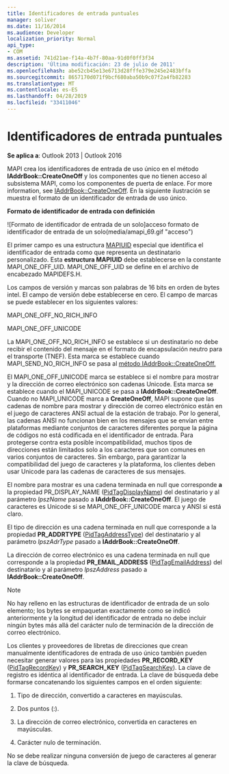 ```yaml
---
title: Identificadores de entrada puntuales
manager: soliver
ms.date: 11/16/2014
ms.audience: Developer
localization_priority: Normal
api_type:
- COM
ms.assetid: 741d21ae-f14a-4b7f-80aa-91d0f0ff3f34
description: 'Última modificación: 23 de julio de 2011'
ms.openlocfilehash: abe52cb45e13e6713d28fffe379e245e2483bffa
ms.sourcegitcommit: 8657170d071f9bcf680aba50b9c07f2a4fb82283
ms.translationtype: MT
ms.contentlocale: es-ES
ms.lasthandoff: 04/28/2019
ms.locfileid: "33411046"
---
```

# <a name="one-off-entry-identifiers"></a>Identificadores de entrada puntuales
  
**Se aplica a**: Outlook 2013 | Outlook 2016 
  
MAPI crea los identificadores de entrada de uso único en el método **IAddrBook::CreateOneOff** y los componentes que no tienen acceso al subsistema MAPI, como los componentes de puerta de enlace. For more information, see [IAddrBook::CreateOneOff](iaddrbook-createoneoff.md). En la siguiente ilustración se muestra el formato de un identificador de entrada de uso único.
  
**Formato de identificador de entrada con definición**
  
![Formato de identificador de entrada de un solo]acceso formato de identificador de entrada de un solo(media/amapi_69.gif "acceso")
  
El primer campo es una estructura [MAPIUID](mapiuid.md) especial que identifica el identificador de entrada como que representa un destinatario personalizado. Esta **estructura MAPIUID** debe establecerse en la constante MAPI_ONE_OFF_UID. MAPI_ONE_OFF_UID se define en el archivo de encabezado MAPIDEFS.H. 
  
Los campos de versión y marcas son palabras de 16 bits en orden de bytes intel. El campo de versión debe establecerse en cero. El campo de marcas se puede establecer en los siguientes valores:
  
MAPI_ONE_OFF_NO_RICH_INFO
  
MAPI_ONE_OFF_UNICODE
  
La MAPI_ONE_OFF_NO_RICH_INFO se establece si un destinatario no debe recibir el contenido del mensaje en el formato de encapsulación neutro para el transporte (TNEF). Esta marca se establece cuando MAPI_SEND_NO_RICH_INFO se pasa al [método IAddrBook::CreateOneOff.](iaddrbook-createoneoff.md) 
  
El MAPI_ONE_OFF_UNICODE marca se establece si el nombre para mostrar y la dirección de correo electrónico son cadenas Unicode. Esta marca se establece cuando el MAPI_UNICODE se pasa a **IAddrBook::CreateOneOff**. Cuando no MAPI_UNICODE marca a **CreateOneOff**, MAPI supone que las cadenas de nombre para mostrar y dirección de correo electrónico están en el juego de caracteres ANSI actual de la estación de trabajo. Por lo general, las cadenas ANSI no funcionan bien en los mensajes que se envían entre plataformas mediante conjuntos de caracteres diferentes porque la página de códigos no está codificada en el identificador de entrada. Para protegerse contra esta posible incompatibilidad, muchos tipos de direcciones están limitados solo a los caracteres que son comunes en varios conjuntos de caracteres. Sin embargo, para garantizar la compatibilidad del juego de caracteres y la plataforma, los clientes deben usar Unicode para las cadenas de caracteres de sus mensajes.
  
El nombre para mostrar es una cadena terminada en null que corresponde **a** la propiedad PR_DISPLAY_NAME ([PidTagDisplayName](pidtagdisplayname-canonical-property.md)) del destinatario y al parámetro  _lpszName_ pasado a **IAddrBook::CreateOneOff**. El juego de caracteres es Unicode si se MAPI_ONE_OFF_UNICODE marca y ANSI si está claro. 
  
El tipo de dirección es una cadena terminada en null que corresponde a la propiedad **PR_ADDRTYPE** ([PidTagAddressType](pidtagaddresstype-canonical-property.md)) del destinatario y al parámetro  _lpszAdrType_ pasado a **IAddrBook::CreateOneOff**. 
  
La dirección de correo electrónico es una cadena terminada en null que corresponde a la propiedad **PR_EMAIL_ADDRESS** ([PidTagEmailAddress](pidtagemailaddress-canonical-property.md)) del destinatario y al parámetro  _lpszAddress_ pasado a **IAddrBook::CreateOneOff**. 
  
> [!NOTE]
> No hay relleno en las estructuras de identificador de entrada de un solo elemento; los bytes se empaquetan exactamente como se indicó anteriormente y la longitud del identificador de entrada no debe incluir ningún bytes más allá del carácter nulo de terminación de la dirección de correo electrónico. 
  
Los clientes y proveedores de libretas de direcciones que crean manualmente identificadores de entrada de uso único también pueden necesitar generar valores para las propiedades **PR_RECORD_KEY** ([PidTagRecordKey](pidtagrecordkey-canonical-property.md)) y **PR_SEARCH_KEY** ([PidTagSearchKey](pidtagsearchkey-canonical-property.md)). La clave de registro es idéntica al identificador de entrada. La clave de búsqueda debe formarse concatenando los siguientes campos en el orden siguiente:
  
1. Tipo de dirección, convertido a caracteres en mayúsculas.
    
2. Dos puntos (:).
    
3. La dirección de correo electrónico, convertida en caracteres en mayúsculas.
    
4. Carácter nulo de terminación.
    
No se debe realizar ninguna conversión de juego de caracteres al generar la clave de búsqueda.
  

